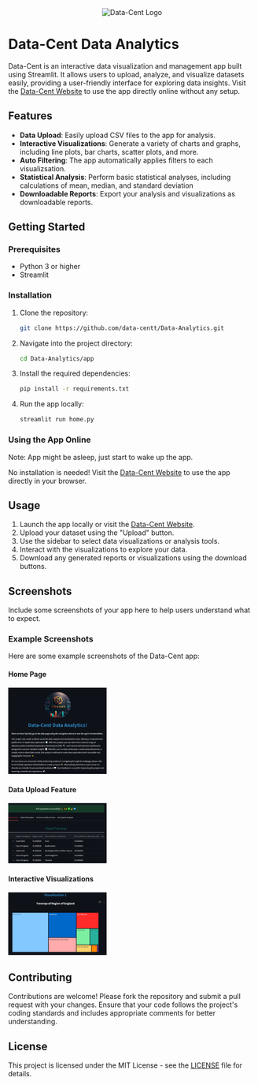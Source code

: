 
<div align="center">
    <img src="./media/data-cent1.png" alt="Data-Cent Logo" width="200">
</div>

#        Data-Cent Data Analytics

Data-Cent is an interactive data visualization and management app built using Streamlit. It allows users to upload, analyze, and visualize datasets easily, providing a user-friendly interface for exploring data insights. Visit the [Data-Cent Website](https://data-cent.streamlit.app) to use the app directly online without any setup.

## Features

- **Data Upload**: Easily upload CSV files to the app for analysis.
- **Interactive Visualizations**: Generate a variety of charts and graphs, including line plots, bar charts, scatter plots, and more.
- **Auto Filtering**: The app automatically applies filters to each visualizsation.
- **Statistical Analysis**: Perform basic statistical analyses, including calculations of mean, median, and standard deviation
- **Downloadable Reports**: Export your analysis and visualizations as downloadable reports.

## Getting Started

### Prerequisites

- Python 3 or higher
- Streamlit

### Installation

1. Clone the repository:

    ```bash
    git clone https://github.com/data-centt/Data-Analytics.git
    ```

2. Navigate into the project directory:

    ```bash
    cd Data-Analytics/app
    ```

3. Install the required dependencies:

    ```bash
    pip install -r requirements.txt
    ```

4. Run the app locally:

    ```bash
    streamlit run home.py
    ```

### Using the App Online

Note: App might be asleep, just start to wake up the app.

No installation is needed! Visit the [Data-Cent Website](https://data-cent.streamlit.app) to use the app directly in your browser.

## Usage

1. Launch the app locally or visit the [Data-Cent Website](https://data-cent.streamlit.app).
2. Upload your dataset using the "Upload" button.
3. Use the sidebar to select data visualizations or analysis tools.
4. Interact with the visualizations to explore your data.
5. Download any generated reports or visualizations using the download buttons.

## Screenshots

Include some screenshots of your app here to help users understand what to expect.

### Example Screenshots

Here are some example screenshots of the Data-Cent app:

#### Home Page

<div align="left">
    <img src="./screenshots/homepage.jpg" alt="home" width="200">
</div>

#### Data Upload Feature
<div align="left">
    <img src="./screenshots/data-page.jpg" alt="data" width="200">
</div>

#### Interactive Visualizations
<div align="left">
    <img src="./screenshots/dashboa.jpg" alt="data" width="200">
</div>

## Contributing

Contributions are welcome! Please fork the repository and submit a pull request with your changes. Ensure that your code follows the project's coding standards and includes appropriate comments for better understanding.

## License

This project is licensed under the MIT License - see the [LICENSE](LICENSE) file for details.
